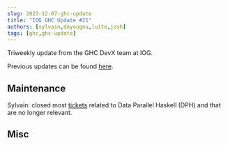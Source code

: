 ```yaml
---
slug: 2023-12-07-ghc-update
title: "IOG GHC Update #21"
authors: [sylvain,doyougnu,luite,josh]
tags: [ghc,ghc-update]
---
```


Triweekly update from the GHC DevX team at IOG.

<!-- truncate -->

Previous updates can be found [here](https://engineering.iog.io/tags/ghc-update).

## Maintenance

Sylvain: closed most
[tickets](https://gitlab.haskell.org/groups/ghc/-/issues/?label_name%5B%5D=Data%20Parallel%20Haskell)
related to Data Parallel Haskell (DPH) and that are no longer relevant.


## Misc

